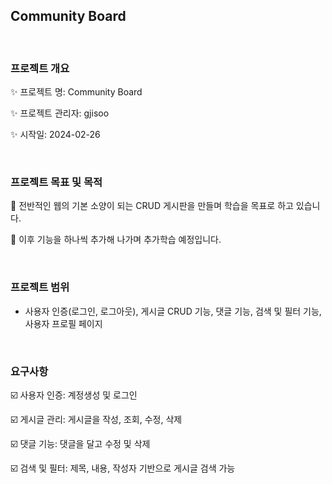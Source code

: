 
  ## Community Board
  
  <br/>
  
  ### 프로젝트 개요
  
  ✨ 프로젝트 명: Community Board  
  
  ✨ 프로젝트 관리자: gjisoo  
  
  ✨ 시작일: 2024-02-26  
  
  <br/>
  
  ### 프로젝트 목표 및 목적
  
  🎯 전반적인 웹의 기본 소양이 되는 CRUD 게시판을 만들며 학습을 목표로 하고 있습니다.  
  
  🎯 이후 기능을 하나씩 추가해 나가며 추가학습 예정입니다.  
  
  <br/>
  
  ### 프로젝트 범위
  
  - 사용자 인증(로그인, 로그아웃), 게시글 CRUD 기능, 댓글 기능, 검색 및 필터 기능, 사용자 프로필 페이지
  
  <br/>
  
  ### 요구사항
  
  ☑️ 사용자 인증: 계정생성 및 로그인  
  
  ☑️ 게시글 관리: 게시글을 작성, 조회, 수정, 삭제  
  
  ☑️ 댓글 기능: 댓글을 달고 수정 및 삭제  
  
  ☑️ 검색 및 필터: 제목, 내용, 작성자 기반으로 게시글 검색 가능  


